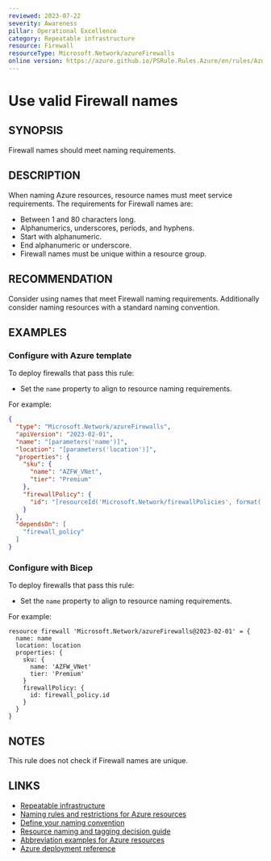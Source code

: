```yaml
---
reviewed: 2023-07-22
severity: Awareness
pillar: Operational Excellence
category: Repeatable infrastructure
resource: Firewall
resourceType: Microsoft.Network/azureFirewalls
online version: https://azure.github.io/PSRule.Rules.Azure/en/rules/Azure.Firewall.Name/
---
```


# Use valid Firewall names

## SYNOPSIS

Firewall names should meet naming requirements.

## DESCRIPTION

When naming Azure resources, resource names must meet service requirements.
The requirements for Firewall names are:

- Between 1 and 80 characters long.
- Alphanumerics, underscores, periods, and hyphens.
- Start with alphanumeric.
- End alphanumeric or underscore.
- Firewall names must be unique within a resource group.

## RECOMMENDATION

Consider using names that meet Firewall naming requirements.
Additionally consider naming resources with a standard naming convention.

## EXAMPLES

### Configure with Azure template

To deploy firewalls that pass this rule:

- Set the `name` property to align to resource naming requirements.

For example:

```json
{
  "type": "Microsoft.Network/azureFirewalls",
  "apiVersion": "2023-02-01",
  "name": "[parameters('name')]",
  "location": "[parameters('location')]",
  "properties": {
    "sku": {
      "name": "AZFW_VNet",
      "tier": "Premium"
    },
    "firewallPolicy": {
      "id": "[resourceId('Microsoft.Network/firewallPolicies', format('{0}_policy', parameters('name')))]"
    }
  },
  "dependsOn": [
    "firewall_policy"
  ]
}
```

### Configure with Bicep

To deploy firewalls that pass this rule:

- Set the `name` property to align to resource naming requirements.

For example:

```bicep
resource firewall 'Microsoft.Network/azureFirewalls@2023-02-01' = {
  name: name
  location: location
  properties: {
    sku: {
      name: 'AZFW_VNet'
      tier: 'Premium'
    }
    firewallPolicy: {
      id: firewall_policy.id
    }
  }
}
```

## NOTES

This rule does not check if Firewall names are unique.

## LINKS

- [Repeatable infrastructure](https://learn.microsoft.com/azure/architecture/framework/devops/automation-infrastructure)
- [Naming rules and restrictions for Azure resources](https://learn.microsoft.com/azure/azure-resource-manager/management/resource-name-rules#microsoftnetwork)
- [Define your naming convention](https://learn.microsoft.com/azure/cloud-adoption-framework/ready/azure-best-practices/resource-naming)
- [Resource naming and tagging decision guide](https://learn.microsoft.com/azure/cloud-adoption-framework/ready/azure-best-practices/resource-naming-and-tagging-decision-guide)
- [Abbreviation examples for Azure resources](https://learn.microsoft.com/azure/cloud-adoption-framework/ready/azure-best-practices/resource-abbreviations)
- [Azure deployment reference](https://learn.microsoft.com/azure/templates/microsoft.network/azurefirewalls)
